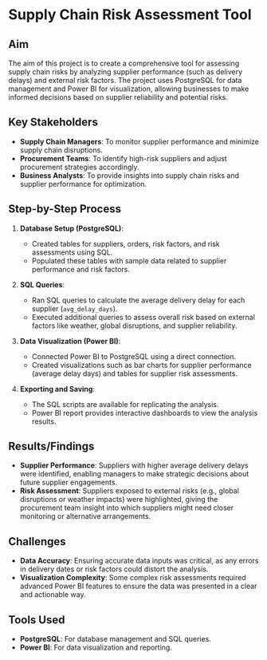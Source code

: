 # Supply Chain Risk Assessment Tool

## Aim
The aim of this project is to create a comprehensive tool for assessing supply chain risks by analyzing supplier performance (such as delivery delays) and external risk factors. The project uses PostgreSQL for data management and Power BI for visualization, allowing businesses to make informed decisions based on supplier reliability and potential risks.

## Key Stakeholders
- **Supply Chain Managers**: To monitor supplier performance and minimize supply chain disruptions.
- **Procurement Teams**: To identify high-risk suppliers and adjust procurement strategies accordingly.
- **Business Analysts**: To provide insights into supply chain risks and supplier performance for optimization.

## Step-by-Step Process
1. **Database Setup (PostgreSQL)**:
   - Created tables for suppliers, orders, risk factors, and risk assessments using SQL.
   - Populated these tables with sample data related to supplier performance and risk factors.
   
2. **SQL Queries**:
   - Ran SQL queries to calculate the average delivery delay for each supplier (`avg_delay_days`).
   - Executed additional queries to assess overall risk based on external factors like weather, global disruptions, and supplier reliability.

3. **Data Visualization (Power BI)**:
   - Connected Power BI to PostgreSQL using a direct connection.
   - Created visualizations such as bar charts for supplier performance (average delay days) and tables for supplier risk assessments.

4. **Exporting and Saving**:
   - The SQL scripts are available for replicating the analysis.
   - Power BI report provides interactive dashboards to view the analysis results.

## Results/Findings
- **Supplier Performance**: Suppliers with higher average delivery delays were identified, enabling managers to make strategic decisions about future supplier engagements.
- **Risk Assessment**: Suppliers exposed to external risks (e.g., global disruptions or weather impacts) were highlighted, giving the procurement team insight into which suppliers might need closer monitoring or alternative arrangements.

## Challenges
- **Data Accuracy**: Ensuring accurate data inputs was critical, as any errors in delivery dates or risk factors could distort the analysis.
- **Visualization Complexity**: Some complex risk assessments required advanced Power BI features to ensure the data was presented in a clear and actionable way.

## Tools Used
- **PostgreSQL**: For database management and SQL queries.
- **Power BI**: For data visualization and reporting.

